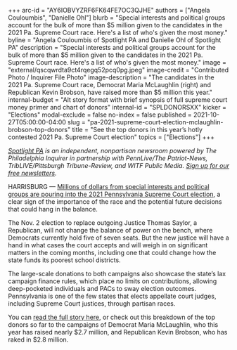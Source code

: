 +++
arc-id = "AY6IOBVYZRF6FK64FE7OC3QJHE"
authors = ["Angela Couloumbis", "Danielle Ohl"]
blurb = "Special interests and political groups account for the bulk of more than $5 million given to the candidates in the 2021 Pa. Supreme Court race. Here's a list of who's given the most money."
byline = "Angela Couloumbis of Spotlight PA and Danielle Ohl of Spotlight PA"
description = "Special interests and political groups account for the bulk of more than $5 million given to the candidates in the 2021 Pa. Supreme Court race. Here's a list of who's given the most money."
image = "external/qscqwrdta9ct4rqegq52pcq0pg.jpeg"
image-credit = "Contributed Photo / Inquirer File Photo"
image-description = "The candidates in the 2021 Pa. Supreme Court race, Democrat Maria McLaughlin (right) and Republican Kevin Brobson, have raised more than $5 million this year."
internal-budget = "Alt story format with brief synopsis of full supreme court money primer and chart of donors"
internal-id = "SPLDONORSXX"
kicker = "Elections"
modal-exclude = false
no-index = false
published = 2021-10-27T05:00:00-04:00
slug = "pa-2021-supreme-court-election-mclaughlin-brobson-top-donors"
title = "See the top donors in this year’s hotly contested 2021 Pa. Supreme Court election"
topics = ["Elections"]
+++

<a href="https://lesspage.com/"><i>Spotlight PA</i></a><i> is an independent, nonpartisan newsroom powered by The Philadelphia Inquirer in partnership with PennLive/The Patriot-News, TribLIVE/Pittsburgh Tribune-Review, and WITF Public Media. </i><a href="https://lesspage.com/newsletters"><i>Sign up for our free newsletters</i></a><i>.</i>

HARRISBURG — <a href="https://lesspage.com/news/2021/10/pa-supreme-court-election-2021-biggest-donors/" target="_blank">Millions of dollars from special interests and political groups are pouring into the 2021 Pennsylvania Supreme Court election</a>, a clear sign of the importance of the race and the potential future decisions that could hang in the balance.

The Nov. 2 election to replace outgoing Justice Thomas Saylor, a Republican, will not change the balance of power on the bench, where Democrats currently hold five of seven seats. But the new justice will have a hand in what cases the court accepts and will weigh in on significant matters in the coming months, including one that could change how the state funds its poorest school districts.

The large-scale donations to both campaigns also showcase the state’s lax campaign finance rules, which place no limits on contributions, allowing deep-pocketed individuals and PACs to sway election outcomes. Pennsylvania is one of the few states that elects appellate court judges, including Supreme Court justices, through partisan races.

You can <a href="https://lesspage.com/news/2021/10/pa-supreme-court-election-2021-biggest-donors/" target="_blank">read the full story here</a>, or check out this breakdown of the top donors so far to the campaigns of Democrat Maria McLaughlin, who this year has raised nearly $2.7 million, and Republican Kevin Brobson, who has raked in $2.8 million.

<script src="https://lesspage.com/embed.js" async></script><div data-spl-embed-version="1" data-spl-src="https://lesspage.com/embeds/newsletter/"></div>

<div class="flourish-embed flourish-table" data-src="visualisation/7633039"><script src="https://public.flourish.studio/resources/embed.js"></script></div>
